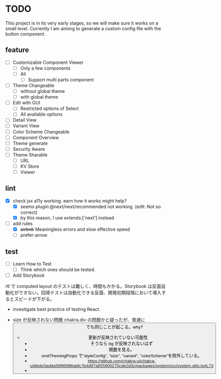 # TODO

This project is in its very early stages, so we will make sure it works on a small level.
Currently I am aiming to generate a custom config file with the button component.

## feature

-   [ ] Customizable Component Viewer
    -   [ ] Only a few components
    -   [ ] All
        -   [ ] Support multi parts component
-   [ ] Theme Changeable
    -   [ ] without global theme
    -   [ ] with global theme
-   [ ] Edit with GUI
    -   [ ] Restricted options of Select
    -   [ ] All available options
-   [ ] Detail View
-   [ ] Variant View
-   [ ] Color Scheme Changeable
-   [ ] Component Overview
-   [ ] Theme generate
-   [ ] Security Aware
-   [ ] Theme Sharable
    -   [ ] URL
    -   [ ] KV Store
    -   [ ] Viewer

## lint

-   [x] check jsx a11y working. earn how it works might help?
    -   [x] seems plugin:@next/next/recommended not working. (edit: Not so correct)
    -   [x] by this reason, I use extends:['next'] instead.
-   [ ] add rules
    -   [x] ~~airbnb~~ Meaningless errors and slow effective speed
    -   [ ] prefer-arrow

## test

-   [ ] Learn How to Test
    -   [ ] Think which ones should be tested.
-   [ ] Add Storybook

rtl で computed layout のテストは難しく、時間もかかる。Storybook は反面自動化ができない。回帰テストは自動化できる反面、開発初期段階において導入するとスピードが下がる。

-   investigate best practice of testing React.

-   size が反映されない問題
    chakra.div の問題かと疑ったが、普通に<Button>でも同じことが起こる。why?
    -   更新が反映されていない可能性
        -   そうなら bg が反映されないはず
        -   関数を見る。
        -   omitThemingProps で"styleConfig", "size", "variant", "colorScheme"を除外している。
        -   https://github.com/chakra-ui/chakra-ui/blob/3adda59f95986abfc7b4d97a855900270cde2d3c/packages/system/src/system.utils.ts#L73
        -
